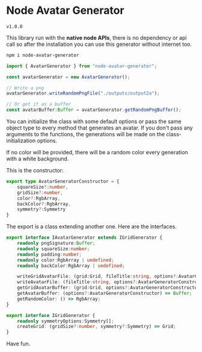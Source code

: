 # Node Avatar Generator
`v1.0.0`

This library run with the **native node APIs**, there is no dependency or api call so after the installation you can use this generator without internet too.

```bash
npm i node-avatar-generator
```

```ts
import { AvatarGenerator } from "node-avatar-generator";

const avatarGenerator = new AvatarGenerator();

// Write a png
avatarGenerator.writeRandomPngFile("./outputs/output2a");

// Or get it as a buffer
const avatarBuffer:Buffer = avatarGenerator.getRandomPngBuffer();
```
You can initialize the class with some default options or pass the same object type to every method that generates an avatar.
If you don't pass any arguments to the functions, the generations will be made on the class-initialization options.

If no color will be provided, there will be a random color every generation with a white background.


This is the constructor:
```ts
export type AvatarGeneratorConstructor = {
    squareSize?:number,
    gridSize?:number,
    color?:RgbArray,
    backColor?:RgbArray,
    symmetry?:Symmetry
}
```


The export is a class extending another one. Here are the interfaces.
```ts
export interface IAvatarGenerator extends IGridGenerator {
    readonly pngSignature:Buffer;
    readonly squareSize:number;
    readonly padding:number;
    readonly color:RgbArray | undefined;
    readonly backColor:RgbArray | undefined;

    writeGridAvatarFile: (grid:Grid, fileTitle:string, options?:AvatarGeneratorConstructor) => void;
    writeAvatarFile: (fileTitle:string, options?:AvatarGeneratorConstructor) => void;
    getGridAvatarBuffer: (grid:Grid, options?:AvatarGeneratorConstructor) => Buffer;
    getAvatarBuffer: (options?:AvatarGeneratorConstructor) => Buffer;
    getRandomColor: () => RgbArray;
}

export interface IGridGenerator {
    readonly symmetryOptions:Symmetry[];
    createGrid: (gridSize?:number, symmetry?:Symmetry) => Grid;
}
```


Have fun.
